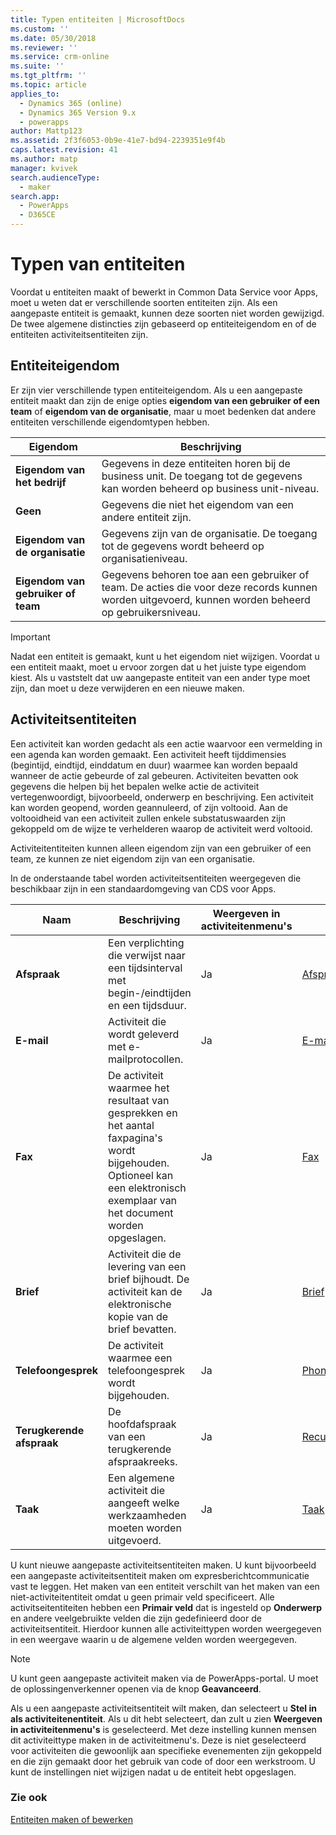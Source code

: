 ```yaml
---
title: Typen entiteiten | MicrosoftDocs
ms.custom: ''
ms.date: 05/30/2018
ms.reviewer: ''
ms.service: crm-online
ms.suite: ''
ms.tgt_pltfrm: ''
ms.topic: article
applies_to:
  - Dynamics 365 (online)
  - Dynamics 365 Version 9.x
  - powerapps
author: Mattp123
ms.assetid: 2f3f6053-0b9e-41e7-bd94-2239351e9f4b
caps.latest.revision: 41
ms.author: matp
manager: kvivek
search.audienceType:
  - maker
search.app:
  - PowerApps
  - D365CE
---
```

# <a name="types-of-entities"></a>Typen van entiteiten

Voordat u entiteiten maakt of bewerkt in Common Data Service voor Apps, moet u weten dat er verschillende soorten entiteiten zijn. Als een aangepaste entiteit is gemaakt, kunnen deze soorten niet worden gewijzigd. De twee algemene distincties zijn gebaseerd op entiteiteigendom en of de entiteiten activiteitsentiteiten zijn.  
  
<a name="BKMK_EntityOwnership"></a>

## <a name="entity-ownership"></a>Entiteiteigendom  

Er zijn vier verschillende typen entiteiteigendom. Als u een aangepaste entiteit maakt dan zijn de enige opties **eigendom van een gebruiker of een team** of **eigendom van de organisatie**, maar u moet bedenken dat andere entiteiten verschillende eigendomtypen hebben.  
  
|Eigendom|Beschrijving|  
|---------------|-----------------|  
|**Eigendom van het bedrijf**|Gegevens in deze entiteiten horen bij de business unit. De toegang tot de gegevens kan worden beheerd op business unit-niveau.|  
|**Geen**|Gegevens die niet het eigendom van een andere entiteit zijn.|  
|**Eigendom van de organisatie**|Gegevens zijn van de organisatie. De toegang tot de gegevens wordt beheerd op organisatieniveau.|  
|**Eigendom van gebruiker of team**|Gegevens behoren toe aan een gebruiker of team. De acties die voor deze records kunnen worden uitgevoerd, kunnen worden beheerd op gebruikersniveau.|  
  
  
> [!IMPORTANT]
>  Nadat een entiteit is gemaakt, kunt u het eigendom niet wijzigen. Voordat u een entiteit maakt, moet u ervoor zorgen dat u het juiste type eigendom kiest. Als u vaststelt dat uw aangepaste entiteit van een ander type moet zijn, dan moet u deze verwijderen en een nieuwe maken.
  
<a name="BKMK_ActivityEntities"></a>

## <a name="activity-entities"></a>Activiteitsentiteiten

Een activiteit kan worden gedacht als een actie waarvoor een vermelding in een agenda kan worden gemaakt. Een activiteit heeft tijddimensies (begintijd, eindtijd, einddatum en duur) waarmee kan worden bepaald wanneer de actie gebeurde of zal gebeuren. Activiteiten bevatten ook gegevens die helpen bij het bepalen welke actie de activiteit vertegenwoordigt, bijvoorbeeld, onderwerp en beschrijving. Een activiteit kan worden geopend, worden geannuleerd, of zijn voltooid. Aan de voltooidheid van een activiteit zullen enkele substatuswaarden zijn gekoppeld om de wijze te verhelderen waarop de activiteit werd voltooid.  
  
Activiteitentiteiten kunnen alleen eigendom zijn van een gebruiker of een team, ze kunnen ze niet eigendom zijn van een organisatie.  
  
In de onderstaande tabel worden activiteitsentiteiten weergegeven die beschikbaar zijn in een standaardomgeving van CDS voor Apps.
  
|Naam|Beschrijving|Weergeven in activiteitenmenu's|Verwijzing|
|----------|-----------------|----------------|---------------|  
|**Afspraak**|Een verplichting die verwijst naar een tijdsinterval met begin-/eindtijden en een tijdsduur.|Ja|[Afspraak](/powerapps/developer/common-data-service/reference/entities/appointment)|
|**E-mail**|Activiteit die wordt geleverd met e-mailprotocollen.|Ja|[E-mail](/powerapps/developer/common-data-service/reference/entities/email)|
|**Fax**|De activiteit waarmee het resultaat van gesprekken en het aantal faxpagina's wordt bijgehouden. Optioneel kan een elektronisch exemplaar van het document worden opgeslagen.|Ja|[Fax](/powerapps/developer/common-data-service/reference/entities/fax)|
|**Brief**|Activiteit die de levering van een brief bijhoudt. De activiteit kan de elektronische kopie van de brief bevatten.|Ja|[Brief](/powerapps/developer/common-data-service/reference/entities/letter)|
|**Telefoongesprek**|De activiteit waarmee een telefoongesprek wordt bijgehouden.|Ja|[PhoneCall ](/powerapps/developer/common-data-service/reference/entities/phonecall)|
|**Terugkerende afspraak**|De hoofdafspraak van een terugkerende afspraakreeks.|Ja|[RecurringAppointmentMaster](/powerapps/developer/common-data-service/reference/entities/recurringappointmentmaster)|
|**Taak**|Een algemene activiteit die aangeeft welke werkzaamheden moeten worden uitgevoerd.|Ja|[Taak](/powerapps/developer/common-data-service/reference/entities/task)|
  
U kunt nieuwe aangepaste activiteitsentiteiten maken. U kunt bijvoorbeeld een aangepaste activiteitsentiteit maken om expresberichtcommunicatie vast te leggen. Het maken van een entiteit verschilt van het maken van een niet-activiteitentiteit omdat u geen primair veld specificeert. Alle activitseitentiteiten hebben een **Primair veld** dat is ingesteld op **Onderwerp** en andere veelgebruikte velden die zijn gedefinieerd door de activiteitsentiteit. Hierdoor kunnen alle activiteittypen worden weergegeven in een weergave waarin u de algemene velden worden weergegeven.  

> [!NOTE]
> U kunt geen aangepaste activiteit maken via de PowerApps-portal. U moet de oplossingenverkenner openen via de knop **Geavanceerd**.
  
Als u een aangepaste activiteitsentiteit wilt maken, dan selecteert u **Stel in als activiteitenentiteit**. Als u dit hebt selecteert, dan zult u zien **Weergeven in activiteitenmenu's** is geselecteerd. Met deze instelling kunnen mensen dit activiteittype maken in de activiteitmenu's. Deze is niet geselecteerd voor activiteiten die gewoonlijk aan specifieke evenementen zijn gekoppeld en die zijn gemaakt door het gebruik van code of door een werkstroom. U kunt de instellingen niet wijzigen nadat u de entiteit hebt opgeslagen.  

### <a name="see-also"></a>Zie ook
[Entiteiten maken of bewerken](create-edit-entities.md)
